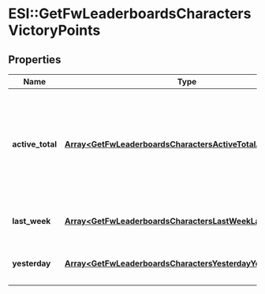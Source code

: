 # ESI::GetFwLeaderboardsCharactersVictoryPoints

## Properties
Name | Type | Description | Notes
------------ | ------------- | ------------- | -------------
**active_total** | [**Array&lt;GetFwLeaderboardsCharactersActiveTotalActiveTotal1&gt;**](GetFwLeaderboardsCharactersActiveTotalActiveTotal1.md) | Top 100 ranking of pilots active in faction warfare by total victory points. A pilot is considered \&quot;active\&quot; if they have participated in faction warfare in the past 14 days. | 
**last_week** | [**Array&lt;GetFwLeaderboardsCharactersLastWeekLastWeek1&gt;**](GetFwLeaderboardsCharactersLastWeekLastWeek1.md) | Top 100 ranking of pilots by victory points in the past week | 
**yesterday** | [**Array&lt;GetFwLeaderboardsCharactersYesterdayYesterday1&gt;**](GetFwLeaderboardsCharactersYesterdayYesterday1.md) | Top 100 ranking of pilots by victory points in the past day | 


